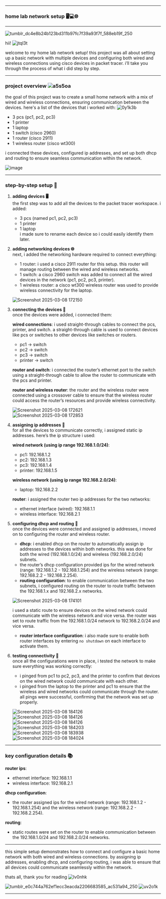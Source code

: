 
---

### home lab network setup 🖥️💻🌐

---

![tumblr_dc4e8b24b123bd311b97fc7f39a93f7f_588eb19f_250](https://github.com/user-attachments/assets/2ee2d70a-efac-4722-84fb-36e96331d658)

hii! ![jtql3t](https://github.com/user-attachments/assets/fcf96b41-fce6-43d0-acc8-8584a91e7133)
  
welcome to my home lab network setup! this project was all about setting up a basic network with multiple devices and configuring both wired and wireless connections using cisco devices in packet tracer. i’ll take you through the process of what i did step by step.

---

### project overview ![a5s5oa](https://github.com/user-attachments/assets/b3ba727d-bd8f-4203-8de5-b9fbe31cdbce) 


the goal of this project was to create a small home network with a mix of wired and wireless connections, ensuring communication between the devices. here's a list of the devices that i worked with: ![0y1k3b](https://github.com/user-attachments/assets/5000c274-f67c-4d4f-a564-42f97f5d9d41)


- 3 pcs (pc1, pc2, pc3)  
- 1 printer  
- 1 laptop  
- 1 switch (cisco 2960)  
- 1 router (cisco 2911)  
- 1 wireless router (cisco wt300)  

i connected these devices, configured ip addresses, and set up both dhcp and routing to ensure seamless communication within the network.

![image](https://github.com/user-attachments/assets/17782af0-2617-42d6-92fb-70bcd0304d41)

---

### step-by-step setup 🔧

1. **adding devices 🖥️**  
   the first step was to add all the devices to the packet tracer workspace. i added:  
   - 3 pcs (named pc1, pc2, pc3)  
   - 1 printer  
   - 1 laptop  
   i made sure to rename each device so i could easily identify them later.

2. **adding networking devices 🌐**  
   next, i added the networking hardware required to connect everything:  
   - 1 router: i used a cisco 2911 router for this setup. this router will manage routing between the wired and wireless networks.  
   - 1 switch: a cisco 2960 switch was added to connect all the wired devices in the network (pc1, pc2, pc3, printer).  
   - 1 wireless router: a cisco wt300 wireless router was used to provide wireless connectivity for the laptop.

   ![Screenshot 2025-03-08 172150](https://github.com/user-attachments/assets/41d4fd18-5da7-4010-a28d-ee731c148da9)

3. **connecting the devices 🔌**  
   once the devices were added, i connected them:  

   **wired connections**: i used straight-through cables to connect the pcs, printer, and switch. a straight-through cable is used to connect devices like pcs or switches to other devices like switches or routers.  
   - pc1 → switch  
   - pc2 → switch  
   - pc3 → switch  
   - printer → switch  

   **router and switch**: i connected the router’s ethernet port to the switch using a straight-through cable to allow the router to communicate with the pcs and printer.  

   **router and wireless router**: the router and the wireless router were connected using a crossover cable to ensure that the wireless router could access the router’s resources and provide wireless connectivity.

   ![Screenshot 2025-03-08 172621](https://github.com/user-attachments/assets/f347ff52-4956-4caa-a8fb-d9a5ffdbc7ed)  
   ![Screenshot 2025-03-08 172853](https://github.com/user-attachments/assets/8ce38461-f63f-4c3b-86d1-53f85ec03906)

4. **assigning ip addresses 📶**  
   for all the devices to communicate correctly, i assigned static ip addresses. here’s the ip structure i used:  

   **wired network (using ip range 192.168.1.0/24)**:  
   - pc1: 192.168.1.2  
   - pc2: 192.168.1.3  
   - pc3: 192.168.1.4  
   - printer: 192.168.1.5  

   **wireless network (using ip range 192.168.2.0/24)**:  
   - laptop: 192.168.2.2  

   **router**: i assigned the router two ip addresses for the two networks:  
   - ethernet interface (wired): 192.168.1.1  
   - wireless interface: 192.168.2.1  

5. **configuring dhcp and routing 📡**  
   once the devices were connected and assigned ip addresses, i moved on to configuring the router and wireless router.  
   - **dhcp**: i enabled dhcp on the router to automatically assign ip addresses to the devices within both networks. this was done for both the wired (192.168.1.0/24) and wireless (192.168.2.0/24) subnets.  
   - the router’s dhcp configuration provided ips for the wired network (range: 192.168.1.2 - 192.168.1.254) and the wireless network (range: 192.168.2.2 - 192.168.2.254).  
   - **routing configuration**: to enable communication between the two subnets, i configured routing on the router to route traffic between the 192.168.1.x and 192.168.2.x networks.

   ![Screenshot 2025-03-08 174101](https://github.com/user-attachments/assets/d702162f-8016-461d-b778-9e587941ccdb)  

   i used a static route to ensure devices on the wired network could communicate with the wireless network and vice versa. the router was set to route traffic from the 192.168.1.0/24 network to 192.168.2.0/24 and vice versa.  
   - **router interface configuration**: i also made sure to enable both router interfaces by entering `no shutdown` on each interface to activate them.

6. **testing connectivity 🧪**  
   once all the configurations were in place, i tested the network to make sure everything was working correctly:  
   - i pinged from pc1 to pc2, pc3, and the printer to confirm that devices on the wired network could communicate with each other.  
   - i pinged from the laptop to the printer and pc1 to ensure that the wireless and wired networks could communicate through the router.  
   all pings were successful, confirming that the network was set up properly.

   ![Screenshot 2025-03-08 184126](https://github.com/user-attachments/assets/1a714eaf-2b15-4fd2-85f7-9db813737f3e)  
   ![Screenshot 2025-03-08 184126](https://github.com/user-attachments/assets/ddee6457-9df0-46db-aab7-f8fd98e625c3)  
   ![Screenshot 2025-03-08 184126](https://github.com/user-attachments/assets/7b08dec8-2cde-4085-adc1-84387992821f)  
   ![Screenshot 2025-03-08 184203](https://github.com/user-attachments/assets/06de0270-a7e1-4e15-90ad-57e81bb34ea9)  
   ![Screenshot 2025-03-08 183938](https://github.com/user-attachments/assets/e3a23163-3505-451d-9468-cb8444a13249)  
   ![Screenshot 2025-03-08 184024](https://github.com/user-attachments/assets/72e0610e-3d11-458b-8b4e-0c13291b3c0f)  
  

---

### key configuration details 📚

**router ips**:
- ethernet interface: 192.168.1.1  
- wireless interface: 192.168.2.1  

**dhcp configuration**:
- the router assigned ips for the wired network (range: 192.168.1.2 - 192.168.1.254) and the wireless network (range: 192.168.2.2 - 192.168.2.254).

**routing**:
- static routes were set on the router to enable communication between the 192.168.1.0/24 and 192.168.2.0/24 networks.

---

this simple setup demonstrates how to connect and configure a basic home network with both wired and wireless connections. by assigning ip addresses, enabling dhcp, and configuring routing, i was able to ensure that all devices could communicate seamlessly within the network.

thats all, thank you for reading  ![lv0nhk](https://github.com/user-attachments/assets/5758c235-e8d2-4aba-b1cd-b617a7a82fd5)
 
![tumblr_e0c744a762ef1ecc3eacda2206683585_ac531a94_250](https://github.com/user-attachments/assets/336a8cc4-316d-46e4-ae4a-360eb22a3d5e)
 ![uv2o1k](https://github.com/user-attachments/assets/ea4eae2b-1dbf-4a34-b932-2f3a3b34187e)


---
